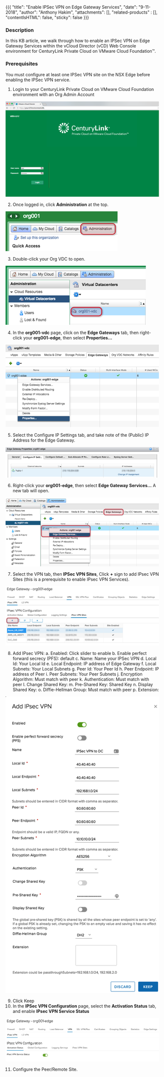 {{{
  "title": "Enable IPSec VPN on Edge Gateway Services",
  "date": "9-11-2018",
  "author": "Anthony Hakim",
  "attachments": [],
  "related-products" : [],
  "contentIsHTML": false,
  "sticky": false
}}}

### Description
In this KB article, we walk through how to enable an IPSec VPN on Edge Gateway Services within the vCloud Director (vCD) Web Console environment for CenturyLink Private Cloud on VMware Cloud Foundation™.

### Prerequisites
You must configure at least one IPSec VPN site on the NSX Edge before enabling the IPSec VPN service.

1. Login to your CenturyLink Private Cloud on VMware Cloud Foundation environment with an Org Admin Account

  ![Login to CenturyLink Private Cloud on VMware Cloud Foundation](../images/dccf/login-to-dcc-f.png)

2. Once logged in, click __Administration__ at the top.

  ![IPSec VPN](../images/dccf/configuring-sslvpn-plus1.png)

3. Double-click your Org VDC to open.

  ![IPSec VPN](../images/dccf/configuring-sslvpn-plus2.png)

4. In the __org001-vdc__ page, click on the __Edge Gateways__ tab, then right-click your __org001-edge__, then select __Properties...__

  ![IPSec VPN](../images/dccf/edge-gws1.png)

5. Select the Configure IP Settings tab, and take note of the (Public) IP Address for the Edge Gateway.

  ![IPSec VPN](../images/dccf/edge-gws2.png)

6. Right-click your __org001-edge__, then select __Edge Gateway Services...__ A new tab will open.

  ![IPSec VPN](../images/dccf/edge-gws3.png)

7. Select the VPN tab, then __IPSec VPN Sites__, Click __+__ sign to add IPsec VPN Sites (this is a prerequisite to enable IPsec VPN Services).

  ![IPSec VPN](../images/dccf/edge-gws4.png)

8.	Add IPsec VPN:
  a. Enabled: Click slider to enable
  b. Enable perfect forward secrecy (PFS): default
  c. Name: Name your IPSec VPN
  d. Local Id: Your Local Id
  e. Local Endpoint: IP address of Edge Gateway
  f. Local Subnets: Your Local Subnets
  g. Peer Id: Your Peer Id
  h. Peer Endpoint: IP address of Peer
	i. Peer Subnets: Your Peer Subnets
  j. Encryption Algorithm: Must match with peer
  k. Authentication: Must match with peer
  l. Change Shared Key:
  m. Pre-Shared Key: Shared Key
  n. Display Shared Key:
  o. Diffie-Hellman Group: Must match with peer
  p. Extension:

  ![IPSec VPN](../images/dccf/edge-gws5.png)

9.	Click Keep
10.	In the __IPSec VPN Configuration__ page, select the __Activation Status__ tab, and enable __IPsec VPN Service Status__

  ![IPSec VPN](../images/dccf/edge-gws6.png)

11.	Configure the Peer/Remote Site.
